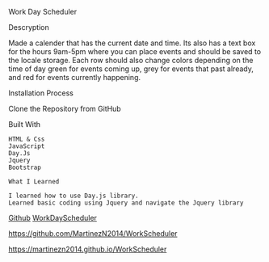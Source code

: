 Work Day Scheduler

Descryption

Made a calender that has the current date and time.
Its also has a text box for the hours 9am-5pm where you can place events and should be saved to the locale storage.
Each row should also change colors depending on the time of day green for events coming up, grey for events that past already,
and red for events currently happening.

Installation Process

Clone the Repository from GitHub

Built With

    HTML & Css
    JavaScript
    Day.Js
    Jquery
    Bootstrap

    What I Learned

    I learned how to use Day.js library.
    Learned basic coding using Jquery and navigate the Jquery library

[Github](./assets/images/RepoImg.jpg)
[WorkDayScheduler](./assets/images/schedulerImg.jpg)

https://github.com/MartinezN2014/WorkScheduler

https://martinezn2014.github.io/WorkScheduler
